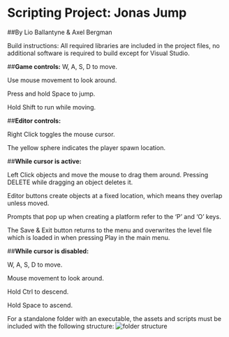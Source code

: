 # Scripting Project: Jonas Jump

##By Lio Ballantyne & Axel Bergman

Build instructions: All required libraries are included in the project files, no additional software is required to build except for Visual Studio.

##**Game controls:**
  W, A, S, D to move.

  Use mouse movement to look around. 

  Press and hold Space to jump.

  Hold Shift to run while moving.

##**Editor controls:**

  Right Click toggles the mouse cursor.

  The yellow sphere indicates the player spawn location.

##**While cursor is active:**

Left Click objects and move the mouse to drag them around.
Pressing DELETE while dragging an object deletes it.

  Editor buttons create objects at a fixed location, which means they overlap unless 
  moved.
  
  Prompts that pop up when creating a platform refer to the ‘P’ and ‘O’ keys.
  
  The Save & Exit button returns to the menu and overwrites the level file which is loaded
  in when pressing Play in the main menu.
  
##**While cursor is disabled:**

  W, A, S, D to move.
  
  Mouse movement to look around.
  
  Hold Ctrl to descend.
  
  Hold Space to ascend.

For a standalone folder with an executable, the assets and scripts must be included with the following structure:
![folder structure](https://github.com/user-attachments/assets/3092f26c-e82b-4cdb-ac09-3d1530e2dfa1)
